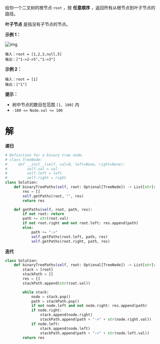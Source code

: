 给你一个二叉树的根节点 `root` ，按 **任意顺序** ，返回所有从根节点到叶子节点的路径。

**叶子节点** 是指没有子节点的节点。

 

**示例 1：**

![img](https://assets.leetcode.com/uploads/2021/03/12/paths-tree.jpg)

```
输入：root = [1,2,3,null,5]
输出：["1->2->5","1->3"]
```

**示例 2：**

```
输入：root = [1]
输出：["1"]
```

 

**提示：**

- 树中节点的数目在范围 `[1, 100]` 内
- `-100 <= Node.val <= 100`

# 解

**递归**

```python
# Definition for a binary tree node.
# class TreeNode:
#     def __init__(self, val=0, left=None, right=None):
#         self.val = val
#         self.left = left
#         self.right = right
class Solution:
    def binaryTreePaths(self, root: Optional[TreeNode]) -> List[str]:
        res = []
        self.getPaths(root, "", res)
        return res

    def getPaths(self, root, path, res):
        if not root: return
        path += str(root.val)
        if not root.right and not root.left: res.append(path)
        else:
            path += "->"
            self.getPaths(root.left, path, res)
            self.getPaths(root.right, path, res)
```

**迭代**

```python
class Solution:
    def binaryTreePaths(self, root: Optional[TreeNode]) -> List[str]:
        stack = [root]
        stackPath = []
        res = []
        stackPath.append(str(root.val))

        while stack:
            node = stack.pop()
            path = stackPath.pop()
            if not node.left and not node.right: res.append(path)
            if node.right:
                stack.append(node.right)
                stackPath.append(path + "->" + str(node.right.val))
            if node.left:
                stack.append(node.left)
                stackPath.append(path + "->" + str(node.left.val))
        return res
```

